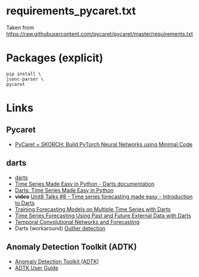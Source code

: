 # requirements_pycaret.txt

Taken from https://raw.githubusercontent.com/pycaret/pycaret/master/requirements.txt

# Packages (explicit)

```
pip install \
jsonc-parser \
pycaret
```

# Links

## Pycaret
* [PyCaret + SKORCH: Build PyTorch Neural Networks using Minimal Code](https://towardsdatascience.com/pycaret-skorch-build-pytorch-neural-networks-using-minimal-code-57079e197f33)

## darts

* [darts](https://github.com/unit8co/darts)
* [Time Series Made Easy in Python - Darts documentation](https://unit8co.github.io/darts/)
* [Darts: Time Series Made Easy in Python](https://medium.com/unit8-machine-learning-publication/darts-time-series-made-easy-in-python-5ac2947a8878)
* **video** [Unit8 Talks #8 - Time series forecasting made easy - Introduction to Darts](https://www.youtube.com/watch?v=Sx-uI-PypmU&t=8s)
* [Training Forecasting Models on Multiple Time Series with Darts](https://medium.com/unit8-machine-learning-publication/training-forecasting-models-on-multiple-time-series-with-darts-dc4be70b1844)
* [Time Series Forecasting Using Past and Future External Data with Darts](https://medium.com/unit8-machine-learning-publication/time-series-forecasting-using-past-and-future-external-data-with-darts-1f0539585993)
* [Temporal Convolutional Networks and Forecasting](https://medium.com/unit8-machine-learning-publication/temporal-convolutional-networks-and-forecasting-5ce1b6e97ce4)
* Darts (workaround) [Outlier detection](https://github.com/unit8co/darts/issues/120)

## Anomaly Detection Toolkit (ADTK)
* [Anomaly Detection Toolkit (ADTK)](https://adtk.readthedocs.io/en/stable/index.html)
* [ADTK User Guide](https://adtk.readthedocs.io/en/stable/userguide.html)
